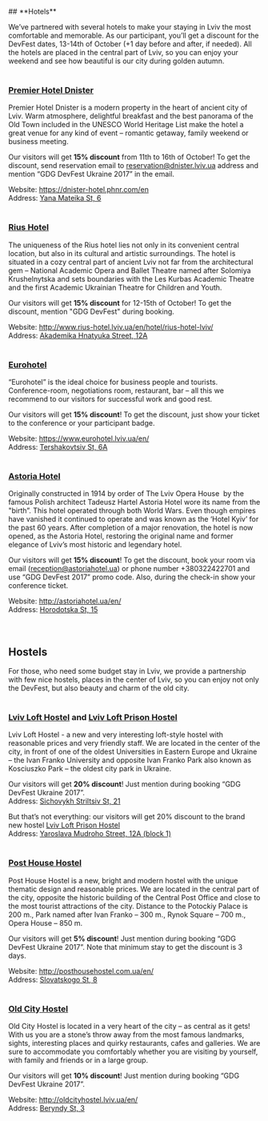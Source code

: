 </br>
## **Hotels**

We’ve partnered with several hotels to make your staying in Lviv the most comfortable and memorable. As our participant, you’ll get a discount for the DevFest dates, 13-14th of October (+1 day before and after, if needed). All the hotels are placed in the central part of Lviv, so you can enjoy your weekend and see how beautiful is our city during golden autumn.
</br>
</br>
### <a href="https://dnister-hotel.phnr.com/en" target="_blank">Premier Hotel Dnister</a>

Premier Hotel Dnister is a modern property in the heart of ancient city of Lviv. Warm atmosphere, delightful breakfast and the best panorama of the Old Town included in the UNESCO World Heritage List make the hotel a great venue for any kind of event – romantic getaway, family weekend or business meeting.

Our visitors will get **15% discount** from 11th to 16th of October! To get the discount, send reservation email to [reservation@dnister.lviv.ua](mailto:reservation@dnister.lviv.ua) address and mention “GDG DevFest Ukraine 2017” in the email. 

Website: <a href="https://dnister-hotel.phnr.com/en" target="_blank">https://dnister-hotel.phnr.com/en</a></br>
Address: <a href="https://goo.gl/maps/NUG5sF6W9fK2" target="_blank">Yana Mateika St, 6</a>
</br>
</br>
### [Rius Hotel](http://www.rius-hotel.lviv.ua/en/hotel/rius-hotel-lviv/)

The uniqueness of the Rius hotel lies not only in its convenient central location, but also in its cultural and artistic surroundings. The hotel is situated in a cozy central part of ancient Lviv not far from the architectural gem – National Academic Opera and Ballet Theatre named after Solomiya Krushelnytska and sets boundaries with the Les Kurbas Academic Theatre and the first Academic Ukrainian Theatre for Children and Youth.

Our visitors will get **15% discount** for 12-15th of October! To get the discount, mention "GDG DevFest" during booking.

Website: <a href="http://www.rius-hotel.lviv.ua/en/hotel/rius-hotel-lviv/" target="_blank">http://www.rius-hotel.lviv.ua/en/hotel/rius-hotel-lviv/</a></br>
Address: <a href="https://goo.gl/maps/eKvsjzFoVdq" target="_blank">Akademika Hnatyuka Street, 12А</a>
</br>
</br>
### <a href="https://www.eurohotel.lviv.ua/en/" target="_blank">Eurohotel</a>

“Eurohotel” is the ideal choice for business people and tourists. Conference-room, negotiations room, restaurant, bar – all this we recommend to our visitors for successful work and good rest.

Our visitors will get **15% discount**! To get the discount, just show your ticket to the conference or your participant badge.

Website: <a href="https://www.eurohotel.lviv.ua/en/" target="_blank">https://www.eurohotel.lviv.ua/en/</a></br>
Address: <a href="https://goo.gl/maps/wCYLXGq2Cgs" target="_blank">Tershakovtsiv St, 6А</a> 
</br>
</br>
### <a href="http://astoriahotel.ua/en/" target="_blank">Astoria Hotel</a>

Originally constructed in 1914 by order of The Lviv Opera House  by the famous Polish architect Tadeusz Hartel Astoria Hotel wore its name from the "birth”. This hotel operated through both World Wars. Even though empires have vanished it continued to operate and was known as the ‘Hotel Kyiv’ for the past 60 years. After completion of a major renovation, the hotel is now opened, as the Astoria Hotel, restoring the original name and former elegance of Lviv’s most historic and legendary hotel.

Our visitors will get **15% discount**! To get the discount, book your room via email ([reception@astoriahotel.ua](mailto:reception@astoriahotel.ua)) or phone number +380322422701 and use “GDG DevFest 2017” promo code. Also, during the check-in show your conference ticket.

Website: <a href="http://astoriahotel.ua/en/" target="_blank">http://astoriahotel.ua/en/</a></br>
Address: <a href="https://goo.gl/maps/c7qurhSQTVt" target="_blank">Horodotska St, 15</a>
</br>
</br>
</br>

## **Hostels**

For those, who need some budget stay in Lviv, we provide a partnership with few nice hostels, places in the center of Lviv, so you can enjoy not only the DevFest, but also beauty and charm of the old city.
</br>
</br>
### <a href="https://www.facebook.com/loftlviv/" target="_blank">Lviv Loft Hostel</a> and <a href="https://www.facebook.com/loftprison/" target="_blank">Lviv Loft Prison Hostel</a>

Lviv Loft Hostel - a new and very interesting loft-style hostel with reasonable prices and very friendly staff. We are located in the center of the city, in front of one of the oldest Universities in Eastern Europe and Ukraine – the Ivan Franko University and opposite Ivan Franko Park also known as Kosciuszko Park – the oldest city park in Ukraine.

Our visitors will get **20% discount**! Just mention during booking “GDG DevFest Ukraine 2017”.</br>
Address: <a href="https://goo.gl/maps/vYKKrgHS45u" target="_blank">Sichovykh Striltsiv St, 21</a>

But that’s not everything: our visitors will get 20% discount to the brand new hostel <a href="https://www.facebook.com/loftprison/" target="_blank">Lviv Loft Prison Hostel</a></br>
Address: <a href="https://goo.gl/maps/mkYYPB7k2yC2" target="_blank">Yaroslava Mudroho Street, 12А (block 1)</a>        
</br>
</br>
### <a href="http://posthousehostel.com.ua/en/" target="_blank">Post House Hostel</a>

Post House Hostel is a new, bright and modern hostel with the unique thematic design and reasonable prices. We are located in the central part of the city, opposite the historic building of the Central Post Office and close to the most tourist attractions of the city. Distance to the Potockiy Palace is 200 m., Park named after Ivan Franko – 300 m., Rynok Square – 700 m., Opera House – 850 m.

Our visitors will get **5% discount**! Just mention during booking “GDG DevFest Ukraine 2017”. Note that minimum stay to get the discount is 3 days.

Website: <a href="http://posthousehostel.com.ua/en/" target="_blank">http://posthousehostel.com.ua/en/</a></br>
Address: <a href="https://goo.gl/maps/5AgMYGdwFwL2" target="_blank">Slovatskogo St, 8</a>
</br>
</br>
### <a href="http://oldcityhostel.lviv.ua/en/" target="_blank">Old City Hostel</a>
Old City Hostel is located in a very heart of the city – as central as it gets! With us you are a stone’s throw away from the most famous landmarks, sights, interesting places and quirky restaurants, cafes and galleries. We are sure to accommodate you comfortably whether you are visiting by yourself, with family and friends or in a large group.

Our visitors will get **10% discount**! Just mention during booking “GDG DevFest Ukraine 2017”.

Website: <a href="http://oldcityhostel.lviv.ua/en/" target="_blank">http://oldcityhostel.lviv.ua/en/</a></br>
Address: <a href="https://goo.gl/maps/Zba5ytcpshs" target="_blank">Beryndy St, 3</a>